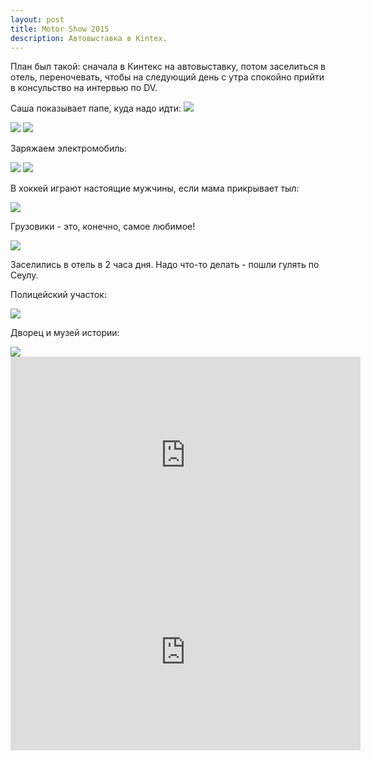 ```yaml
---
layout: post
title: Motor Show 2015
description: Автовыставка в Kintex.
---
```


План был такой: сначала в Кинтекс на автовыставку, потом заселиться в отель, переночевать,
чтобы на следующий день с утра спокойно прийти в консульство на интервью по DV.

Саша показывает папе, куда надо идти:
<img src="http://i.imgur.com/70H3lqQl.jpg" class="img-responsive img-thumbnail">

<img src="http://i.imgur.com/P1yDJjal.jpg" class="img-responsive img-thumbnail">

<img src="http://i.imgur.com/O1ta9cBl.jpg" class="img-responsive img-thumbnail">

Заряжаем электромобиль:

<img src="http://i.imgur.com/1rPaZYsl.jpg" class="img-responsive img-thumbnail">

<img src="http://i.imgur.com/l8dVElQl.jpg" class="img-responsive img-thumbnail">

В хоккей играют настоящие мужчины, если мама прикрывает тыл:

<img src="http://i.imgur.com/nT8wl4Gl.jpg" class="img-responsive img-thumbnail">

Грузовики - это, конечно, самое любимое!

<img src="http://i.imgur.com/igth64zl.jpg" class="img-responsive img-thumbnail">

Заселились в отель в 2 часа дня. Надо что-то делать - пошли гулять по Сеулу.

Полицейский участок:

<img src="http://i.imgur.com/ybQ5Uk2l.jpg" class="img-responsive img-thumbnail">

Дворец и музей истории:

<img src="http://i.imgur.com/cDgitX5l.jpg" class="img-responsive img-thumbnail">

<iframe width="560" height="315" src="https://www.youtube.com/embed/UJ8-_359Dh4" frameborder="0" allowfullscreen></iframe>

<iframe width="560" height="315" src="https://www.youtube.com/embed/_6sKU0yVN0s" frameborder="0" allowfullscreen></iframe>




